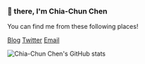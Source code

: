 ### 🖖 there, I'm Chia-Chun Chen
You can find me from these following places!
<p>
  <a href="https://givemefish.github.io">Blog</a>    
  <a href="https://twitter.com/chiachunchen">Twitter</a>
  <a href="mailto:givemefish@gmail.com">Email</a>
</p>

![Chia-Chun Chen's GitHub stats](https://github-readme-stats.vercel.app/api?username=givemefish&count_private=true&show_icons=true)


